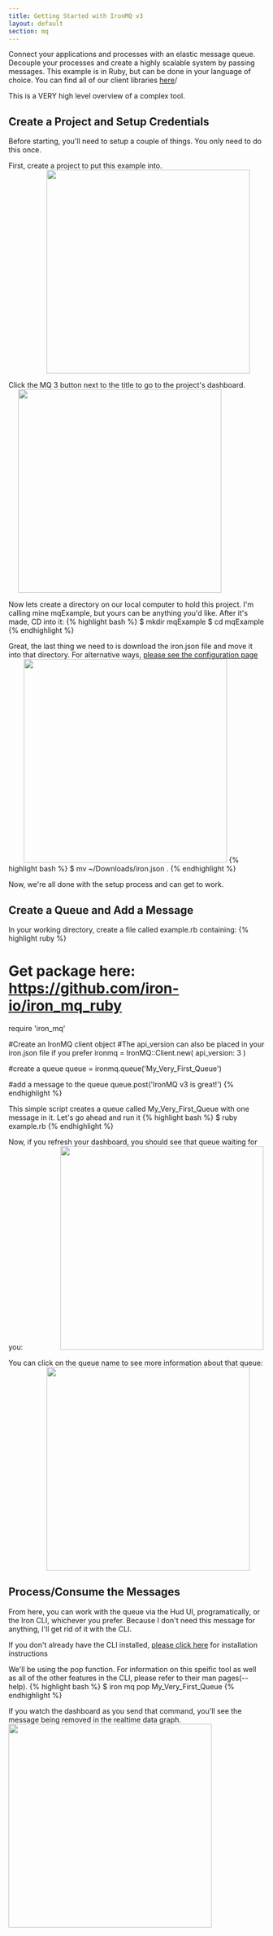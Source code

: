 ```yaml
---
title: Getting Started with IronMQ v3
layout: default
section: mq
---
```

<p>Connect your applications and processes with an elastic message queue. Decouple your processes and create a highly scalable system by passing messages. This example is in Ruby, but can be done in your language of choice. You can find all of our client libraries <a href='http://dev.iron.io/mq/3/libraries'>here</a>/</p>

This is a VERY high level overview of a complex tool.



<h2>Create a Project and Setup Credentials</h2>

Before starting, you'll need to setup a couple of things. You only need to do this once.

First, create a project to put this example into.<br>
<img src='https://raw.githubusercontent.com/iron-io/docs/gh-pages/images/newProject.png' style='width: 400px; margin-left: 75;'>

Click the MQ 3 button next to the title to go to the project's dashboard.
<img src='https://raw.githubusercontent.com/iron-io/docs/gh-pages/images/dashButton.png' style='width: 400px; margin-left: 19px;'>

Now lets create a directory on our local computer to hold this project. I'm calling mine mqExample, but yours can be anything you'd like. After it's made, CD into it:
{% highlight bash %}
$ mkdir mqExample
$ cd mqExample
{% endhighlight %}


Great, the last thing we need to is download the iron.json file and move it into that directory. For alternative ways, [please see the configuration page](/worker/reference/configuration/)<br>
<img src='https://raw.githubusercontent.com/iron-io/docs/gh-pages/images/ironDown.png' style='width: 400px; margin-left: 30px;'>
{% highlight bash %}
$ mv ~/Downloads/iron.json .
{% endhighlight %}


Now, we're all done with the setup process and can get to work.

<h2>Create a Queue and Add a Message</h2>

In your working directory, create a file called example.rb containing:
{% highlight ruby %}
# Get package here: https://github.com/iron-io/iron_mq_ruby
require 'iron_mq'

#Create an IronMQ client object
#The api_version can also be placed in your iron.json file if you prefer
ironmq = IronMQ::Client.new(
    api_version: 3
    )

#create a queue
queue = ironmq.queue('My_Very_First_Queue')

#add a message to the queue
queue.post('IronMQ v3 is great!')
{% endhighlight %}


This simple script creates a queue called My_Very_First_Queue with one message in it. Let's go ahead and run it
{% highlight bash %}
$ ruby example.rb
{% endhighlight %}


Now, if you refresh your dashboard, you should see that queue waiting for you:
<img src='https://raw.githubusercontent.com/iron-io/docs/gh-pages/images/newQueue.png' style='width: 400px; margin-left: 70px;'>

You can click on the queue name to see more information about that queue:
<img src='https://raw.githubusercontent.com/iron-io/docs/gh-pages/images/queueInfo.png' style='width: 400px; margin-left: 75px;'>

<h2>Process/Consume the Messages</h2>
From here, you can work with the queue via the Hud UI, programatically, or the Iron CLI, whichever you prefer. Because I don't need this message for anything, I'll get rid of it with the CLI.

If you don't already have the CLI installed, [please click here](/worker/cli/) for installation instructions

We'll be using the pop function. For information on this speific tool as well as all of the other features in the CLI, please refer to their man pages(--help). 
{% highlight bash %}
$ iron mq pop My_Very_First_Queue
{% endhighlight %}


If you watch the dashboard as you send that command, you'll see the message being removed in the realtime data graph.
<img src='https://raw.githubusercontent.com/iron-io/docs/gh-pages/images/postPop.png' style='width: 400px;'>

